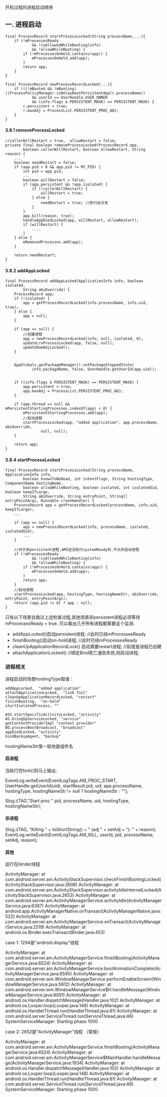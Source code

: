 开机过程的进程启动顺序



## 一. 进程启动

    final ProcessRecord startProcessLocked(String processName,...){
        if (!mProcessesReady
                && !isAllowedWhileBooting(info)
                && !allowWhileBooting) {
            if (!mProcessesOnHold.contains(app)) {
                mProcessesOnHold.add(app);
            }
            return app;
        }
    }

    final ProcessRecord newProcessRecordLocked(...){
        if (((!mBooted && !mBooting) ||ProcessPolicyManager.isDelayBootPersistentApp(r.processName))
                && userId == UserHandle.USER_OWNER
                && (info.flags & PERSISTENT_MASK) == PERSISTENT_MASK) {
            r.persistent = true;
            r.maxAdj = ProcessList.PERSISTENT_PROC_ADJ;
        }
    }


#### 3.8.1 removeProcessLocked

    //callerWillRestart = true,  allowRestart = false;
    private final boolean removeProcessLocked(ProcessRecord app,
            boolean callerWillRestart, boolean allowRestart, String reason) {
        ...
        boolean needRestart = false;
        if (app.pid > 0 && app.pid != MY_PID) {
            int pid = app.pid;
            ...
            boolean willRestart = false;
            if (app.persistent && !app.isolated) {
                if (!callerWillRestart) {
                    willRestart = true;
                } else {
                    needRestart = true; //执行此分支
                }
            }
            app.kill(reason, true);
            handleAppDiedLocked(app, willRestart, allowRestart);
            if (willRestart) {
                ....
            }
        } else {
            mRemovedProcesses.add(app);
        }

        return needRestart;
    }

#### 3.8.2 addAppLocked

    final ProcessRecord addAppLocked(ApplicationInfo info, boolean isolated,
            String abiOverride) {
        ProcessRecord app;
        if (!isolated) {
            app = getProcessRecordLocked(info.processName, info.uid, true);
        } else {
            app = null;
        }

        if (app == null) {
            //创建进程
            app = newProcessRecordLocked(info, null, isolated, 0);
            updateLruProcessLocked(app, false, null);
            updateOomAdjLocked();
        }


        AppGlobals.getPackageManager().setPackageStoppedState(
                info.packageName, false, UserHandle.getUserId(app.uid));


        if ((info.flags & PERSISTENT_MASK) == PERSISTENT_MASK) {
            app.persistent = true;
            app.maxAdj = ProcessList.PERSISTENT_PROC_ADJ;
        }

        if (app.thread == null && mPersistentStartingProcesses.indexOf(app) < 0) {
            mPersistentStartingProcesses.add(app);
            //启动进程
            startProcessLocked(app, "added application", app.processName, abiOverride,
                    null, null);
        }

        return app;
    }

#### 3.8.4 startProcessLocked

    final ProcessRecord startProcessLocked(String processName, ApplicationInfo info,
            boolean knownToBeDead, int intentFlags, String hostingType, ComponentName hostingName,
            boolean allowWhileBooting, boolean isolated, int isolatedUid, boolean keepIfLarge,
            String abiOverride, String entryPoint, String[] entryPointArgs, Runnable crashHandler) {
        ProcessRecord app = getProcessRecordLocked(processName, info.uid, keepIfLarge);
        ...

        if (app == null) {
            app = newProcessRecordLocked(info, processName, isolated, isolatedUid);
            ...
        }

        //对于非persistent进程,AMS还没执行systemReady时,不允许启动进程
        if (!mProcessesReady
                && !isAllowedWhileBooting(info)
                && !allowWhileBooting) {
            if (!mProcessesOnHold.contains(app)) {
                mProcessesOnHold.add(app);
            }
            return app;
        }
        //启动进程
        startProcessLocked(app, hostingType, hostingNameStr, abiOverride, entryPoint, entryPointArgs);
        return (app.pid != 0) ? app : null;
    }

只有以下场景会跳过上述检查过程,其他场景非persistent进程必须等待mProcessesReady = true. 可以看出几乎所有进程都需要这个监测.

- addAppLocked()启动persistent进程; //此时已经mProcessesReady
- finishBooting()启动on-hold进程; //此时已经mProcessesReady
- cleanUpApplicationRecordLock() 启动需要restart进程; //前提是进程已创建
- attachApplicationLocked() //绑定Bind死亡通告失败,则启动进程;






### 进程相关

进程启动的场景hostingType取值：

    addAppLocked,  "added application"
    attachApplicationLocked,  "link fail"
    cleanUpApplicationRecordLocked, "restart"
    finishBooting,  "on-hold"
    startIsolatedProcess, ""

    ASS.startSpecificActivityLocked, "activity"
    AS.bringUpServiceLocked, "service"
    getContentProviderImpl "content provider"
    BQ.processNextBroadcast, "broadcast"
    appDiedLocked, "activity"
    bindBackupAgent, "backup"

hostingNameStr值一般地是组件名

#### 启进程

当执行完fork()则马上输出:

EventLog.writeEvent(EventLogTags.AM_PROC_START,
                    UserHandle.getUserId(uid), startResult.pid, uid,
                    app.processName, hostingType,
                    hostingNameStr != null ? hostingNameStr : "");


Slog.i(TAG,"Start proc " pid, processName, uid, hostingType,  hostingNameStr);

#### 杀进程

Slog.i(TAG, "Killing " + toShortString() + " (adj " + setAdj + "): " + reason);
EventLog.writeEvent(EventLogTags.AM_KILL, userId, pid, processName, setAdj, reason);


#### 其他

运行在binder线程

ActivityManager: 	at com.android.server.am.ActivityStackSupervisor.checkFinishBootingLocked(ActivityStackSupervisor.java:2608)
ActivityManager: 	at com.android.server.am.ActivityStackSupervisor.activityIdleInternalLocked(ActivityStackSupervisor.java:2653)
ActivityManager: 	at com.android.server.am.ActivityManagerService.activityIdle(ActivityManagerService.java:6387)
ActivityManager: 	at android.app.ActivityManagerNative.onTransact(ActivityManagerNative.java:522)
ActivityManager: 	at com.android.server.am.ActivityManagerService.onTransact(ActivityManagerService.java:2519)
ActivityManager: 	at android.os.Binder.execTransact(Binder.java:453)





case 1:
1294是"android.display"线程

ActivityManager: 	at com.android.server.am.ActivityManagerService.finishBooting(ActivityManagerService.java:6524)
ActivityManager: 	at com.android.server.am.ActivityManagerService.bootAnimationComplete(ActivityManagerService.java:6595)
ActivityManager: 	at com.android.server.wm.WindowManagerService.performEnableScreen(WindowManagerService.java:5912)
ActivityManager: 	at com.android.server.wm.WindowManagerService$H.handleMessage(WindowManagerService.java:8091)
ActivityManager: 	at android.os.Handler.dispatchMessage(Handler.java:102)
ActivityManager: 	at android.os.Looper.loop(Looper.java:148)
ActivityManager: 	at android.os.HandlerThread.run(HandlerThread.java:61)
ActivityManager: 	at com.android.server.ServiceThread.run(ServiceThread.java:46)
SystemServiceManager: Starting phase 1000


case 2:
2652是"ActivityManager"线程 （常规）

ActivityManager: 	at com.android.server.am.ActivityManagerService.finishBooting(ActivityManagerService.java:6524)
ActivityManager: 	at com.android.server.am.ActivityManagerService$MainHandler.handleMessage(ActivityManagerService.java:1934)
ActivityManager: 	at android.os.Handler.dispatchMessage(Handler.java:102)
ActivityManager: 	at android.os.Looper.loop(Looper.java:148)
ActivityManager: 	at android.os.HandlerThread.run(HandlerThread.java:61)
ActivityManager: 	at com.android.server.ServiceThread.run(ServiceThread.java:46)
SystemServiceManager: Starting phase 1000
